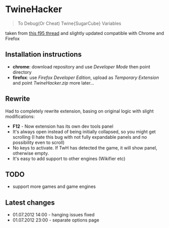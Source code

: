 # TwineHacker

> To Debug(Or Cheat) Twine{SugarCube} Variables

taken from [this f95 thread](https://f95zone.to/threads/how-to-debug-or-cheat-twine-sugarcube-variables.6553/) and slightly updated
compatible with Chrome and Firefox

## Installation instructions 
- **chrome**: download repository and use *Developer Mode* then point directory
- **firefox**: use *Firefox Developer Edition*, upload as *Temporary Extension* and point *TwineHacker.zip*
more later...

## Rewrite
Had to completely rewrite extension, basing on original logic with slight modifications:
- **F12** - Now extension has its own dev tools panel
- It's always open instead of being initially collapsed, so you might get scrolling
 (I hate this bug with not fully expandable panels and no possibility even to scroll)
- No keys to activate. If TwH has detected the game, it will show panel, otherwise empty.
- It's easy to add support to other engines (Wikifier etc)

## TODO
- support more games and game engines

## Latest changes
- 01.07.2012 14:00 - hanging issues fixed
- 01.07.2012 23:00 - separate options page
